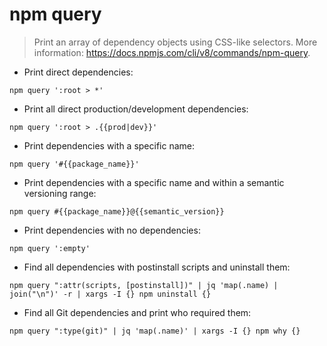 # npm query

> Print an array of dependency objects using CSS-like selectors.
> More information: <https://docs.npmjs.com/cli/v8/commands/npm-query>.

- Print direct dependencies:

`npm query ':root > *'`

- Print all direct production/development dependencies:

`npm query ':root > .{{prod|dev}}'`

- Print dependencies with a specific name:

`npm query '#{{package_name}}'`

- Print dependencies with a specific name and within a semantic versioning range:

`npm query #{{package_name}}@{{semantic_version}}`

- Print dependencies with no dependencies:

`npm query ':empty'`

- Find all dependencies with postinstall scripts and uninstall them:

`npm query ":attr(scripts, [postinstall])" | jq 'map(.name) | join("\n")' -r | xargs -I {} npm uninstall {}`

- Find all Git dependencies and print who required them:

`npm query ":type(git)" | jq 'map(.name)' | xargs -I {} npm why {}`
